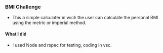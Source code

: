 ### BMI Challenge 
* This a simple calculater in wich the user can calculate the personal BMI using the metric or imperial method.

#### What I did 
* I used Node and rspec for testing, coding in vsc. 




